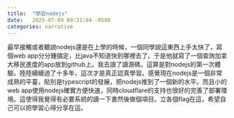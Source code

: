 ```yaml
---
title:  "學習nodejs"
date:   2025-07-09 09:31:04 -0500
categories: narrative
---
```

最早接觸或者聽說nodejs還是在上學的時候，一個同學說這東西上手太快了，寫個web app分分鍾搞定，比java不知道快到哪裡去了。于是他就寫了一個查詢加拿大移民進度的app放到github上。我去讀了讀源碼，這算是對nodejs的第一次體驗。陸陸續續過了十多年，這次才是真正認真學習。感覺現在nodejs是一個非常成熟的平臺，貼別是typescript的發展，把nodejs推到了一個新的水平。而且小的web app使用nodejs確實方便快速，同時cloudflare的支持也很好的完善了部署環境。這使得我覺得有必要系統的讀一下書然後做個項目。立各個flag在這，希望自己可以把學習心得分享在這。